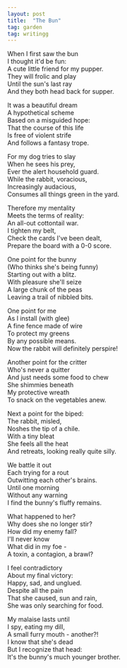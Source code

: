 ```yaml
---
layout: post
title:  "The Bun"
tag: garden
tag: writingg
---
```


When I first saw the bun\
I thought it'd be fun:\
A cute little friend for my pupper.\
They will frolic and play\
Until the sun's last ray\
And they both head back for supper.

It was a beautiful dream\
A hypothetical scheme\
Based on a misguided hope:\
That the course of this life\
Is free of violent strife\
And follows a fantasy trope.

For my dog tries to slay\
When he sees his prey,\
Ever the alert household guard.\
While the rabbit, voracious,\
Increasingly audacious,\
Consumes all things green in the yard.

Therefore my mentality\
Meets the terms of reality:\
An all-out cottontail war.\
I tighten my belt,\
Check the cards I've been dealt,\
Prepare the board with a 0-0 score.

One point for the bunny\
(Who thinks she's being funny)\
Starting out with a blitz.\
With pleasure she'll seize\
A large chunk of the peas\
Leaving a trail of nibbled bits.

One point for me\
As I install (with glee)\
A fine fence made of wire\
To protect my greens\
By any possible means.\
Now the rabbit will definitely perspire!

Another point for the critter\
Who's never a quitter\
And just needs some food to chew\
She shimmies beneath\
My protective wreath\
To snack on the vegetables anew.

Next a point for the biped:\
The rabbit, misled,\
Noshes the tip of a chile.\
With a tiny bleat\
She feels all the heat\
And retreats, looking really quite silly.

We battle it out\
Each trying for a rout\
Outwitting each other's brains.\
Until one morning\
Without any warning\
I find the bunny's fluffy remains.

What happened to her?\
Why does she no longer stir?\
How did my enemy fall?\
I'll never know\
What did in my foe -\
A toxin, a contagion, a brawl?

I feel contradictory\
About my final victory:\
Happy, sad, and unglued.\
Despite all the pain\
That she caused, sun and rain,\
She was only searching for food.

My malaise lasts until\
I spy, eating my dill,\
A small furry mouth - another?!\
I know that she's dead\
But I recognize that head:\
It's the bunny's much younger brother.
